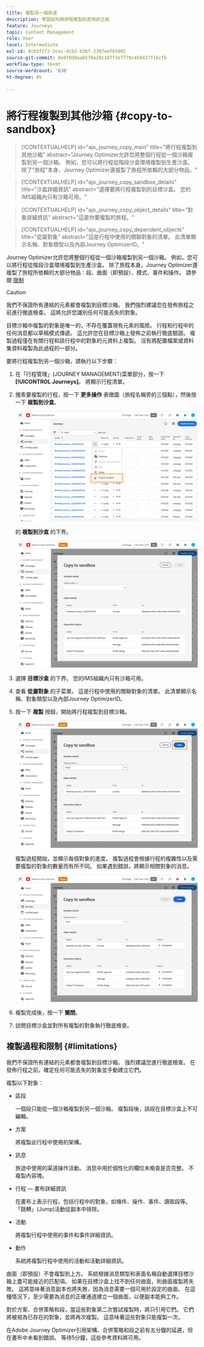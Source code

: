 ```yaml
---
title: 複製另一個非道
description: 學習如何將旅程複製到其他非正統
feature: Journeys
topic: Content Management
role: User
level: Intermediate
exl-id: 8c63f2f2-5cec-4cb2-b3bf-2387eefb5002
source-git-commit: 0e978d0eab570a28c187f3e7779c450437f16cfb
workflow-type: tm+mt
source-wordcount: '830'
ht-degree: 0%

---
```


# 將行程複製到其他沙箱 {#copy-to-sandbox}

>[!CONTEXTUALHELP]
>id="ajo_journey_copy_main"
>title="將行程複製到其他沙箱"
>abstract="Journey Optimizer允許您將整個行程從一個沙箱複製到另一個沙箱。 例如，您可以將行程從階段沙盒環境複製到生產沙盒。 除了&quot;旅程&quot;本身，Journey Optimizer還複製了旅程所依賴的大部分物品。"

>[!CONTEXTUALHELP]
>id="ajo_journey_copy_sandbox_details"
>title="沙盒詳細資訊"
>abstract="選擇要將行程複製到的目標沙盒。 您的IMS組織內只有沙箱可用。"

>[!CONTEXTUALHELP]
>id="ajo_journey_copy_object_details"
>title="對象詳細資訊"
>abstract="這是你要複製的旅程。"

>[!CONTEXTUALHELP]
>id="ajo_journey_copy_dependent_objects"
>title="從屬對象"
>abstract="這是行程中使用的關聯對象的清單。 此清單顯示名稱、對象類型以及內部Journey OptimizerID。"

Journey Optimizer允許您將整個行程從一個沙箱複製到另一個沙箱。 例如，您可以將行程從階段沙盒環境複製到生產沙盒。 除了旅程本身，Journey Optimizer還複製了旅程所依賴的大部分物品：段、曲面（即預設）、模式、事件和操作。 請參閱 [限制](../building-journeys/copy-to-sandbox.md#limitations)

>[!CAUTION]
>
>我們不保證所有連結的元素都會複製到目標沙箱。 我們強烈建議您在發佈旅程之前進行徹底檢查。 這將允許您識別任何可能丟失的對象。

目標沙箱中複製的對象是唯一的，不存在覆蓋現有元素的風險。 行程和行程中的任何消息都以草稿模式傳遞。 這允許您在目標沙箱上發佈之前執行徹底驗證。 複製過程僅在有關行程和該行程中的對象的元資料上複製。 沒有將配置檔案或資料集資料複製為此過程的一部分。

要將行程複製到另一個沙箱，請執行以下步驟：

1. 在「行程管理」(JOURNEY MANAGEMENT)菜單部分，按一下 **[!UICONTROL Journeys]**。 將顯示行程清單。

2. 搜索要複製的行程，按一下 **更多操作** 表徵圖（旅程名稱旁的三個點），然後按一下 **複製到沙盒**。

   ![](assets/copy-sandbox1.png)

   的 **複製到沙盒** 的下界。

   ![](assets/copy-sandbox2.png)

3. 選擇 **目標沙盒** 的下界。 您的IMS組織內只有沙箱可用。

4. 查看 **從屬對象** 的子菜單。 這是行程中使用的關聯對象的清單。 此清單顯示名稱、對象類型以及內部Journey OptimizerID。

5. 按一下 **複製** 按鈕，開始將行程複製到目標沙箱。

   ![](assets/copy-sandbox3.png)

   複製過程開始，並顯示每個對象的進度。 複製過程會根據行程的複雜性以及需要複製的對象的數量而有所不同。 如果遇到錯誤，將顯示相關對象的消息。

   ![](assets/copy-sandbox4.png)

6. 複製完成後，按一下 **關閉**。

7. 訪問目標沙盒並對所有複製的對象執行徹底檢查。

## 複製過程和限制 {#limitations}

我們不保證所有連結的元素都會複製到目標沙箱。 強烈建議您進行徹底檢查。 在發佈行程之前，確定任何可能丟失的對象並手動建立它們。

複製以下對象：

* 區段

   一個段只能從一個沙箱複製到另一個沙箱。 複製段後，該段在目標沙盒上不可編輯。

* 方案

   將複製此行程中使用的架構。

* 訊息

   旅途中使用的渠道操作活動。 消息中用於個性化的欄位未檢查是否完整。 不複製內容塊。

* 行程 — 畫布詳細資訊

   在畫布上表示行程，包括行程中的對象，如條件、操作、事件、讀取段等。 「跳轉」(Jump)活動從副本中排除。

* 活動

   將複製行程中使用的事件和事件詳細資訊。

* 動作

   系統將複製行程中使用的活動和活動詳細資訊。

曲面（即預設）不會複製到上方。 系統根據消息類型和表面名稱自動選擇目標沙箱上盡可能接近的匹配項。 如果在目標沙盒上找不到任何曲面，則曲面複製將失敗。 這將意味著消息副本也將失敗，因為消息需要一個可用於設定的曲面。 在這種情況下，至少需要為消息的正確通道建立一個曲面，以便副本能夠工作。

對於方案、合併策略和段，當這些對象第二次嘗試複製時，將只引用它們。 它們將被視為已存在的對象，並將再次複製。 這意味著這些對象只能複製一次。

在Adobe Journey Optimizer引用架構、合併策略和段之前有五分鐘的延遲，但在畫布中未看到錯誤。 等待5分鐘，這些參考資料將可用。
